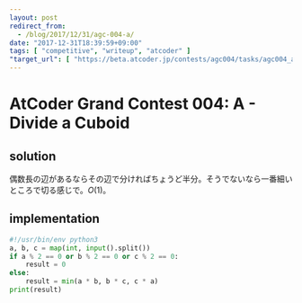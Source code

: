 ```yaml
---
layout: post
redirect_from:
  - /blog/2017/12/31/agc-004-a/
date: "2017-12-31T18:39:59+09:00"
tags: [ "competitive", "writeup", "atcoder" ]
"target_url": [ "https://beta.atcoder.jp/contests/agc004/tasks/agc004_a" ]
---
```


# AtCoder Grand Contest 004: A - Divide a Cuboid

## solution

偶数長の辺があるならその辺で分ければちょうど半分。そうでないなら一番細いところで切る感じで。$O(1)$。

## implementation

``` python
#!/usr/bin/env python3
a, b, c = map(int, input().split())
if a % 2 == 0 or b % 2 == 0 or c % 2 == 0:
    result = 0
else:
    result = min(a * b, b * c, c * a)
print(result)
```
